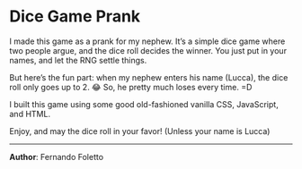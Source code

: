 # Dice Game Prank

I made this game as a prank for my nephew. It’s a simple dice game where two people argue, and the dice roll decides the winner. You just put in your names, and let the RNG settle things.

But here’s the fun part: when my nephew enters his name (Lucca), the dice roll only goes up to 2. 😂 So, he pretty much loses every time. =D

I built this game using some good old-fashioned vanilla CSS, JavaScript, and HTML.

Enjoy, and may the dice roll in your favor! (Unless your name is Lucca)

---

**Author**: Fernando Foletto
